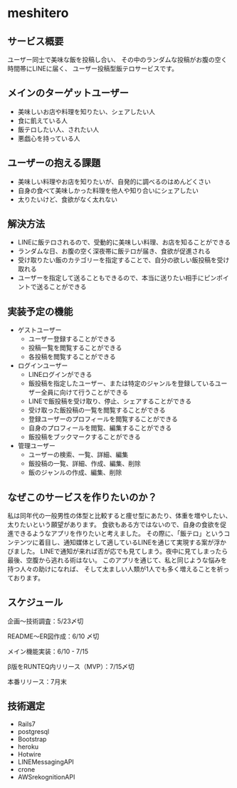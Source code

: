 # meshitero

## サービス概要
ユーザー同士で美味な飯を投稿し合い、
その中のランダムな投稿がお腹の空く時間帯にLINEに届く、
ユーザー投稿型飯テロサービスです。

## メインのターゲットユーザー
- 美味しいお店や料理を知りたい、シェアしたい人
- 食に飢えている人
- 飯テロしたい人、されたい人
- 悪戯心を持っている人

## ユーザーの抱える課題
- 美味しい料理やお店を知りたいが、自発的に調べるのはめんどくさい
- 自身の食べて美味しかった料理を他人や知り合いにシェアしたい
- 太りたいけど、食欲がなく太れない

## 解決方法
- LINEに飯テロされるので、受動的に美味しい料理、お店を知ることができる
- ランダムな日、お腹の空く深夜帯に飯テロが届き、食欲が促進される
- 受け取りたい飯のカテゴリーを指定することで、自分の欲しい飯投稿を受け取れる
- ユーザーを指定して送ることもできるので、本当に送りたい相手にピンポイントで送ることができる

## 実装予定の機能
- ゲストユーザー
  - ユーザー登録することができる
  - 投稿一覧を閲覧することができる
  - 各投稿を閲覧することができる
- ログインユーザー
  - LINEログインができる
  - 飯投稿を指定したユーザー、または特定のジャンルを登録しているユーザー全員に向けて行うことができる
  - LINEで飯投稿を受け取り、停止、シェアすることができる
  - 受け取った飯投稿の一覧を閲覧することができる
  - 登録ユーザーのプロフィールを閲覧することができる
  - 自身のプロフィールを閲覧、編集することができる
  - 飯投稿をブックマークすることができる
- 管理ユーザー
  - ユーザーの検索、一覧、詳細、編集
  - 飯投稿の一覧、詳細、作成、編集、削除
  - 飯のジャンルの作成、編集、削除

## なぜこのサービスを作りたいのか？
私は同年代の一般男性の体型と比較すると痩せ型にあたり、体重を増やしたい、太りたいという願望があります。
食欲もある方ではないので、自身の食欲を促進できるようなアプリを作りたいと考えました。
その際に、「飯テロ」というコンテンツに着目し、通知媒体として適しているLINEを通じて実現する案が浮かびました。
LINEで通知が来れば否が応でも見てしまう。夜中に見てしまったら最後、空腹から逃れる術はない。
このアプリを通じて、私と同じような悩みを持つ人々の助けになれば、
そして太ましい人類が1人でも多く増えることを祈っております。

## スケジュール
企画〜技術調査：5/23〆切

README〜ER図作成：6/10 〆切

メイン機能実装：6/10 - 7/15

β版をRUNTEQ内リリース（MVP）：7/15〆切

本番リリース：7月末

## 技術選定
- Rails7
- postgresql
- Bootstrap
- heroku
- Hotwire
- LINEMessagingAPI
- crone
- AWSrekognitionAPI
